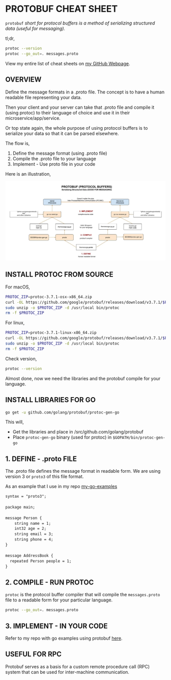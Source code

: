 # PROTOBUF CHEAT SHEET

`protobuf` _short for protocol buffers is a method of
serializing structured data (useful for messaging)._

tl;dr,

```bash
protoc --version
protoc --go_out=. messages.proto
```

View my entire list of cheat sheets on
[my GitHub Webpage](https://jeffdecola.github.io/my-cheat-sheets/).

## OVERVIEW

Define the message formats in a .proto file. The concept
is to have a human readable file representing your data. 

Then your client and your server can take that .proto
file and compile it (using protoc) to their language of
choice and use it in their microservice/app/service.

Or top state again, the whole purpose of using
protocol buffers is to serialize
your data so that it can be parsed elsewhere.

The flow is,

1. Define the message format (using .proto file)
1. Compile the .proto file to your language
1. Implement - Use proto file in your code

Here is an illustration,

![IMAGE - protobuf - IMAGE](../../../../../docs/pics/protobuf.jpg)

## INSTALL PROTOC FROM SOURCE

For macOS,

```bash
PROTOC_ZIP=protoc-3.7.1-osx-x86_64.zip
curl -OL https://github.com/google/protobuf/releases/download/v3.7.1/$PROTOC_ZIP
sudo unzip -o $PROTOC_ZIP -d /usr/local bin/protoc
rm -f $PROTOC_ZIP
```

For linux,

```bash
PROTOC_ZIP=protoc-3.7.1-linux-x86_64.zip
curl -OL https://github.com/google/protobuf/releases/download/v3.7.1/$PROTOC_ZIP
sudo unzip -o $PROTOC_ZIP -d /usr/local bin/protoc
rm -f $PROTOC_ZIP
```

Check version,

```bash
protoc --version
```

Almost done, now we need the libraries and the protobuf compile
for your language. 

## INSTALL LIBRARIES FOR GO

```bash
go get -u github.com/golang/protobuf/protoc-gen-go
```

This will,

* Get the libraries and place in /src/github.com/golang/protobuf
* Place `protoc-gen-go` binary (used for protoc) in `$GOPATH/bin/protoc-gen-go`

## 1. DEFINE - .proto FILE

The .proto file defines the message format
in readable form.  We are using version 3 or
`proto3` of this file format.

As an example that I use in my repo
[my-go-examples](https://github.com/JeffDeCola/my-go-examples/tree/master/messaging/protobuf)

```txt   
syntax = "proto3";

package main;

message Person {
	string name = 1;
    int32 age = 2;
	string email = 3;
    string phone = 4;
}

message AddressBook {
  repeated Person people = 1;
}
```

## 2. COMPILE - RUN PROTOC

`protoc` is the protocol buffer compiler that will
compile the `messages.proto` file to a readable form
for your particular language.

```bash
protoc --go_out=. messages.proto
```

## 3. IMPLEMENT - IN YOUR CODE

Refer to my repo with go examples using protobuf
[here](https://github.com/JeffDeCola/my-go-examples/tree/master/messaging).

## USEFUL FOR RPC

Protobuf serves as a basis for a custom remote procedure
call (RPC) system that can be used for
inter-machine communication.
